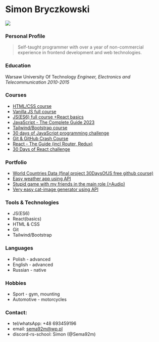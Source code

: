 # **Simon Bryczkowski**

![](https://i.pinimg.com/564x/89/fd/f7/89fdf7e93c132f948ec4ee694b208c5d.jpg)

### **Personal Profile**

> Self-taught programmer with over a year of
> non-commercial experience in frontend development
> and web technologies.

### **Education**

Warsaw University Of Technology
_Engineer, Electronics and Telecommunication_
_2010-2015_

### **Courses**

-   [HTML/CSS course](https://www.udemy.com/course/webdeveloper/)
-   [Vanilla JS full course](https://www.udemy.com/course/intensive-js/)
-   [JS(ES6) full course +React basics](https://www.udemy.com/course/javascript_full/)
-   [JavaScript - The Complete Guide 2023](https://www.udemy.com/course/javascript-the-complete-guide-2020-beginner-advanced/)
-   [Tailwind/Bootstrap course](https://www.udemy.com/course/complete-tailwind-css-beginner-to-advanced-with-project/)
-   [30 days of JavaScript programming challenge](https://github.com/Asabeneh/30-Days-Of-JavaScript)
-   [Git & GitHub Crash Course](https://www.udemy.com/course/git-and-github-crash-course-creating-a-repository-from-scratch/)
-   [React - The Guide (incl Router, Redux)](https://www.udemy.com/course/react-the-complete-guide-incl-redux/)
-   [30 Days of React challenge](https://github.com/Asabeneh/30-Days-Of-React)

### **Portfolio**

-   [World Countries Data (final project 30DaysOfJS free github course)](https://sema92m.github.io/30-days-of-JS/)
-   [Easy weather app using API](https://sema92m.github.io/weather-app/)
-   [Stupid game with my friends in the main role (+Audio)](https://sema92m.github.io/suffer/)
-   [Very easy cat-image generator using API](https://sema92m.github.io/cats-generation/)

### **Tools & Technologies**

-   JS(ES6)
-   React(basics)
-   HTML & CSS
-   Git
-   Tailwind/Bootstrap
### **Languages**

-   Polish - advanced
-   English - advanced
-   Russian - native

### **Hobbies**

-   Sport - gym, mounting
-   Automotive - motorcycles

### **Contact:**

-   tel/whatsApp: +48 693459196
-   email: sema92m@wp.pl
-   discord-rs-school: Simon (@Sema92m)